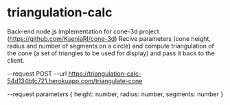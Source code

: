 # triangulation-calc

Back-end node.js implementation for cone-3d project (https://github.com/KseniaRI/cone-3d)
Recive parameters (cone height, radius and number of segments on a circle) and compute triangulation of the cone (a set of triangles to be used for display) and pass it back to the client.

--request POST
--url https://triangulation-calc-54d134bfc721.herokuapp.com/triangulate-cone

--request parameters
{
height: number,
radius: number,
segments: number
}
